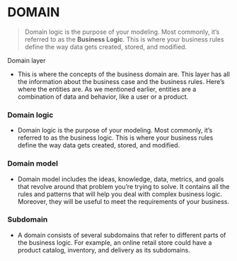 ﻿# DOMAIN
> Domain logic is the purpose of your modeling. Most commonly, it’s referred to as the **Business Logic**. This is where your business rules define the way data gets created, stored, and modified.

Domain layer
- This is where the concepts of the business domain are. This layer has all the information about the business case and the business rules. Here’s where the entities are. As we mentioned earlier, entities are a combination of data and behavior, like a user or a product.

### Domain logic
- Domain logic is the purpose of your modeling. Most commonly, it’s referred to as the business logic. This is where your business rules define the way data gets created, stored, and modified.

### Domain model
- Domain model includes the ideas, knowledge, data, metrics, and goals that revolve around that problem you’re trying to solve. It contains all the rules and patterns that will help you deal with complex business logic. Moreover, they will be useful to meet the requirements of your business.

### Subdomain
- A domain consists of several subdomains that refer to different parts of the business logic. For example, an online retail store could have a product catalog, inventory, and delivery as its subdomains.